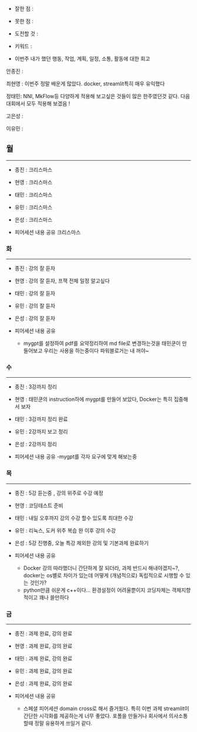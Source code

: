 - 잘한 점 : 

- 못한 점 : 
    
- 도전할 것 : 

- 키워드 : 

- 이번주 내가 했던 행동, 작업, 계획, 일정, 소통, 활동에 대한 회고

안종진 : 

최현영 : 이번주 정말 배운게 많았다. docker, streamlit특히 매우 유익했다

정태민:  NNI, MkFlow등 다양하게 적용해 보고싶은 것들이 많은 한주였던것 같다. 다음 대회에서 모두 적용해 보겠음 !

고은성 : 

이유민 : 

## 월

---

- 종진 : 크리스마스
- 현영 : 크리스마스
- 태민 : 크리스마스
- 유민 : 크리스마스
- 은성 : 크리스마스

- 피어세션 내용 공유
    크리스마스

### 화

---

- 종진 : 강의 잘 듣자 
- 현영 : 강의 잘 듣자, 프잭 전체 일정 알고싶다
- 태민 : 강의 잘 듣자
- 유민 : 강의 잘 듣자
- 은성 : 강의 잘 듣자

- 피어세션 내용 공유
    - mygpt를 설정하여 pdf를 요약정리하여 md file로 변경하는것을 태민쿤이 만들어보고 우리는 사용을 하는중이다 파워블로거는 내 꺼야~

### 수

---

- 종진 : 3강까지 정리
- 현영 : 태민쿤의 instruction하에 mygpt를 만들어 보았다, Docker는 특히 집중해서 보자
- 태민 : 3강까지 정리 완료
- 유민 : 2강까지 보고 정리
- 은성 : 2강까지 정리

- 피어세션 내용 공유
    -mygpt를 각자 요구에 맞게 해보는중

### 목

---

- 종진 : 5강 듣는중 , 강의 위주로 수강 예정
- 현영 : 코딩테스트 준비
- 태민 : 내일 오후까지 강의 수강 할수 있도록 최대한 수강
- 유민 : 리눅스, 도커 위주 복습 완 이후 강의 수강
- 은성 : 5강 진행중, 오늘 특강 제외한 강의 및 기본과제 완료하기

- 피어세션 내용 공유
    - Docker 강의 따라했더니 간단하게 잘 되더라, 과제 반드시 해내야겠지~?, docker는 os별로 차이가 있는데 어떻게 (개념적으로) 독립적으로 시행할 수 있는 것인가?
    - python만큼 쉬운게 c++이다... 환경설정이 어려울뿐이지 코딩자체는 객체지향적이고 꽤나 쓸만하다

### 금

---

- 종진 : 과제 완료, 강의 완료
- 현영 : 과제 완료, 강의 완료
- 태민 : 과제 완료, 강의 완료
- 유민 : 과제 완료, 강의 완료
- 은성 : 과제 완료, 강의 완료

- 피어세션 내용 공유
    - 스페셜 피어세션 domain cross로 해서 즐거웠다. 특히 이번 과제 streamlit이 간단한 시각화를 제공하는게 너무 좋았다. 포폴을 만들거나 회사에서 의사소통할때 정말 유용하게 쓰일거 같다.